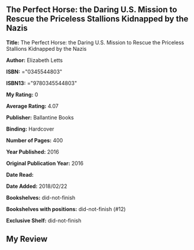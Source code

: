 ## The Perfect Horse: the Daring U.S. Mission to Rescue the Priceless Stallions Kidnapped by the Nazis

**Title:** The Perfect Horse: the Daring U.S. Mission to Rescue the Priceless Stallions Kidnapped by the Nazis

**Author:** Elizabeth Letts

**ISBN:** ="0345544803"

**ISBN13:** ="9780345544803"

**My Rating:** 0

**Average Rating:** 4.07

**Publisher:** Ballantine Books

**Binding:** Hardcover

**Number of Pages:** 400

**Year Published:** 2016

**Original Publication Year:** 2016

**Date Read:** 

**Date Added:** 2018/02/22

**Bookshelves:** did-not-finish

**Bookshelves with positions:** did-not-finish (#12)

**Exclusive Shelf:** did-not-finish


## My Review


